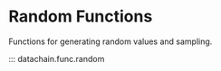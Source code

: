# Random Functions

Functions for generating random values and sampling.

::: datachain.func.random
